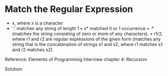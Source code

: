 # Match the Regular Expression
- x, where x is a character
- '.' matches any string of length 1
• x* matched 0 or 1 occurrence
• ·* (matches the string consisting of zero or more of any characters).
• r1r2, where r1 and r2 are regular expressions of the given form (matches any string that is the concatenation of strings s1 and s2, where r1 matches s1 and r2 matches s2).

Reference:
Elements of Programming Interview chapter 4: Recursion

Solution:
